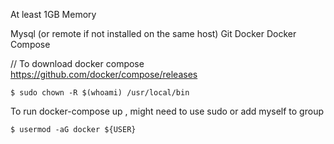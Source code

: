 At least 1GB Memory

Mysql (or remote if not installed on the same host)
Git
Docker
Docker Compose

// To download docker compose
https://github.com/docker/compose/releases
```
$ sudo chown -R $(whoami) /usr/local/bin
```

To run docker-compose up , might need to use sudo or add myself to group
``` 
$ usermod -aG docker ${USER}
```